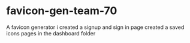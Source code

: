 # favicon-gen-team-70
A favicon generator
i created a signup and sign in page 
created a saved icons pages in the dashboard folder
